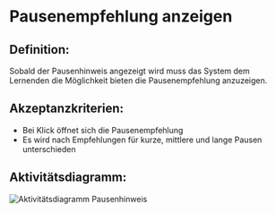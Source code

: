 # Pausenempfehlung anzeigen 


## Definition:

Sobald der Pausenhinweis angezeigt wird muss das System dem Lernenden die Möglichkeit bieten die Pausenempfehlung anzuzeigen.

## Akzeptanzkriterien:

- Bei Klick öffnet sich die Pausenempfehlung
- Es wird nach Empfehlungen für kurze, mittlere und lange Pausen unterschieden

## Aktivitätsdiagramm:

![Aktivitätsdiagramm Pausenhinweis](imageEnginePausenhinweisPlaceholder.png)

